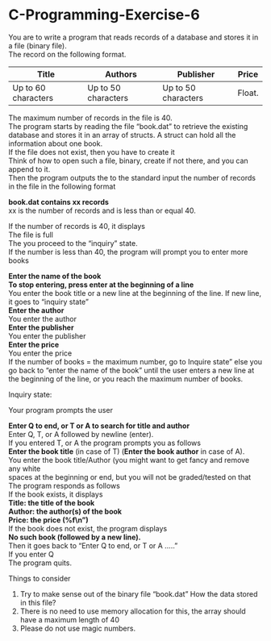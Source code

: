 # C-Programming-Exercise-6
You are to write a program that reads records of a database and stores it in a file (binary file).  
The record on the following format.  

| Title | Authors | Publisher | Price |
| --- | --- | --- | --- |
| Up to 60 characters | Up to 50 characters | Up to 50 characters | Float. |

The maximum number of records in the file is 40.  
The program starts by reading the file “book.dat” to retrieve the existing database and stores it in an array of structs. A struct can hold all the information about one book.  
If the file does not exist, then you have to create it  
Think of how to open such a file, binary, create if not there, and you can append to it.  
Then the program outputs the to the standard input the number of records in the file in the following format  

**book.dat contains xx records**  
xx is the number of records and is less than or equal 40.  

If the number of records is 40, it displays  
  The file is full  
The you proceed to the “inquiry” state.  
If the number is less than 40, the program will prompt you to enter more books  

**Enter the name of the book**  
**To stop entering, press enter at the beginning of a line**  
  You enter the book title or a new line at the beginning of the line. If new line, it goes to “inquiry state”  
**Enter the author**  
  You enter the author  
**Enter the publisher**  
  You enter the publisher  
**Enter the price**  
  You enter the price  
If the number of books = the maximum number, go to Inquire state” else you go back to “enter the name of the book” until the user enters a new line at the beginning of the line, or you reach the maximum number of books.  

Inquiry state:  

Your program prompts the user  

**Enter Q to end, or T or A to search for title and author**  
  Enter Q, T, or A followed by newline (enter).  
If you entered T, or A the program prompts you as follows  
**Enter the book title** (in case of T) (**Enter the book author** in case of A).  
  You enter the book title/Author (you might want to get fancy and remove any white  
  spaces at the beginning or end, but you will not be graded/tested on that  
The program responds as follows  
If the book exists, it displays  
**Title: the title of the book**  
**Author: the author(s) of the book**  
**Price: the price (%f\n”)**  
If the book does not exist, the program displays  
**No such book (followed by a new line).**  
Then it goes back to “Enter Q to end, or T or A …..”  
  If you enter Q  
The program quits.  

Things to consider  
1. Try to make sense out of the binary file “book.dat” How the data stored in this file?  
2. There is no need to use memory allocation for this, the array should have a maximum length of 40  
3. Please do not use magic numbers.  
